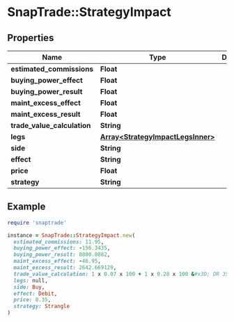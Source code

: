 # SnapTrade::StrategyImpact

## Properties

| Name | Type | Description | Notes |
| ---- | ---- | ----------- | ----- |
| **estimated_commissions** | **Float** |  | [optional] |
| **buying_power_effect** | **Float** |  | [optional] |
| **buying_power_result** | **Float** |  | [optional] |
| **maint_excess_effect** | **Float** |  | [optional] |
| **maint_excess_result** | **Float** |  | [optional] |
| **trade_value_calculation** | **String** |  | [optional] |
| **legs** | [**Array&lt;StrategyImpactLegsInner&gt;**](StrategyImpactLegsInner.md) |  | [optional] |
| **side** | **String** |  | [optional] |
| **effect** | **String** |  | [optional] |
| **price** | **Float** |  | [optional] |
| **strategy** | **String** |  | [optional] |

## Example

```ruby
require 'snaptrade'

instance = SnapTrade::StrategyImpact.new(
  estimated_commissions: 11.95,
  buying_power_effect: -156.3435,
  buying_power_result: 8800.0882,
  maint_excess_effect: -46.95,
  maint_excess_result: 2642.669129,
  trade_value_calculation: 1 x 0.07 x 100 + 1 x 0.28 x 100 &#x3D; DR 35.00 CAD,
  legs: null,
  side: Buy,
  effect: Debit,
  price: 0.35,
  strategy: Strangle
)
```

